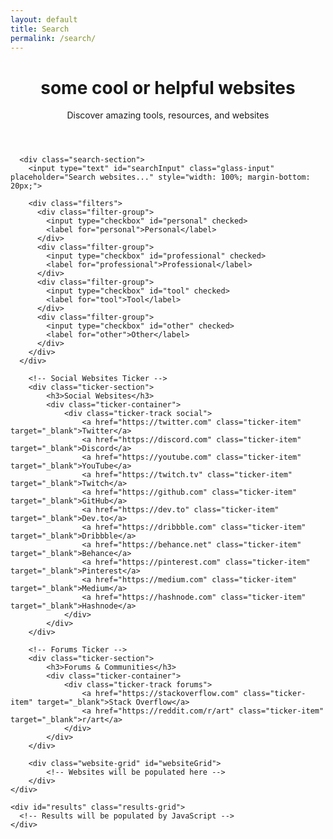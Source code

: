 ```yaml
---
layout: default
title: Search
permalink: /search/
---
```


<div class="main-content">
  <div class="glass-container container">
    <div class="glass-card">
      <header class="page-header">
        <h1>some cool or helpful websites</h1>
        <p>Discover amazing tools, resources, and websites</p>
      </header>

      <div class="search-section">
        <input type="text" id="searchInput" class="glass-input" placeholder="Search websites..." style="width: 100%; margin-bottom: 20px;">
        
        <div class="filters">
          <div class="filter-group">
            <input type="checkbox" id="personal" checked>
            <label for="personal">Personal</label>
          </div>
          <div class="filter-group">
            <input type="checkbox" id="professional" checked>
            <label for="professional">Professional</label>
          </div>
          <div class="filter-group">
            <input type="checkbox" id="tool" checked>
            <label for="tool">Tool</label>
          </div>
          <div class="filter-group">
            <input type="checkbox" id="other" checked>
            <label for="other">Other</label>
          </div>
        </div>
      </div>

        <!-- Social Websites Ticker -->
        <div class="ticker-section">
            <h3>Social Websites</h3>
            <div class="ticker-container">
                <div class="ticker-track social">
                    <a href="https://twitter.com" class="ticker-item" target="_blank">Twitter</a>
                    <a href="https://discord.com" class="ticker-item" target="_blank">Discord</a>
                    <a href="https://youtube.com" class="ticker-item" target="_blank">YouTube</a>
                    <a href="https://twitch.tv" class="ticker-item" target="_blank">Twitch</a>
                    <a href="https://github.com" class="ticker-item" target="_blank">GitHub</a>
                    <a href="https://dev.to" class="ticker-item" target="_blank">Dev.to</a>
                    <a href="https://dribbble.com" class="ticker-item" target="_blank">Dribbble</a>
                    <a href="https://behance.net" class="ticker-item" target="_blank">Behance</a>
                    <a href="https://pinterest.com" class="ticker-item" target="_blank">Pinterest</a>
                    <a href="https://medium.com" class="ticker-item" target="_blank">Medium</a>
                    <a href="https://hashnode.com" class="ticker-item" target="_blank">Hashnode</a>
                </div>
            </div>
        </div>

        <!-- Forums Ticker -->
        <div class="ticker-section">
            <h3>Forums & Communities</h3>
            <div class="ticker-container">
                <div class="ticker-track forums">
                    <a href="https://stackoverflow.com" class="ticker-item" target="_blank">Stack Overflow</a>
                    <a href="https://reddit.com/r/art" class="ticker-item" target="_blank">r/art</a>
                </div>
            </div>
        </div>

        <div class="website-grid" id="websiteGrid">
            <!-- Websites will be populated here -->
        </div>
    </div>

    <div id="results" class="results-grid">
      <!-- Results will be populated by JavaScript -->
    </div>
  </div>
</div>

<script type="application/json" id="websites-data">
{
  "websites": [
    {
      "name": "Notion",
      "url": "https://notion.so",
      "description": "All-in-one workspace for notes, docs, and collaboration",
      "category": "tool",
      "rating": 5,
      "tags": ["productivity", "notes", "collaboration"]
    },
    {
      "name": "Obsidian",
      "url": "https://obsidian.md",
      "description": "A second brain, for you, forever",
      "category": "tool",
      "rating": 5,
      "tags": ["notes", "knowledge", "markdown"]
    }
  ]
}
</script>

<script>
// list of websites, not really a "database" xdddd -eos



const websites = [
    {
        title: "GitHub",
        description: "The world's leading software development platform",
        url: "https://github.com",
        tags: ["tools", "company", "documentation"],
        difficulty: "beginner",
        functions: ["code-storage", "version-control", "collaboration", "project-management", "open-source", "deployment", "ci-cd", "code-review"],
        personalRecommendation: false,
        starRating: null,
        personalReview: null
    },
    {
        title: "Stack Overflow",
        description: "Where developers learn, share, & build careers",
        url: "https://stackoverflow.com",
        tags: ["tools", "company", "documentation"],
        difficulty: "beginner",
        functions: ["q&a", "problem-solving", "learning", "community", "debugging", "troubleshooting", "code-examples"],
        personalRecommendation: false,
        starRating: null,
        personalReview: null
    },
    {
        title: "CSS-Tricks",
        description: "Tips, tricks, and techniques for CSS",
        url: "https://css-tricks.com",
        tags: ["personal", "tools", "documentation"],
        difficulty: "beginner",
        functions: ["css-learning", "tutorials", "examples", "reference", "frontend", "styling", "layout", "responsive-design"],
        personalRecommendation: false,
        starRating: null,
        personalReview: null
    },
    {
        title: "Smashing Magazine",
        description: "For professional web designers and developers",
        url: "https://www.smashingmagazine.com",
        tags: ["company", "tools", "documentation"],
        difficulty: "intermediate",
        functions: ["web-design", "tutorials", "articles", "resources", "ux-ui", "accessibility", "performance", "best-practices"],
        personalRecommendation: false,
        starRating: null,
        personalReview: null
    },
    {
        title: "A List Apart",
        description: "For people who make websites",
        url: "https://alistapart.com",
        tags: ["company", "tools", "documentation"],
        difficulty: "intermediate",
        functions: ["web-standards", "best-practices", "articles", "learning", "accessibility", "semantic-html", "css", "javascript"]
    },
    {
        title: "Codrops",
        description: "Creative front-end resources and inspiration",
        url: "https://tympanus.net/codrops",
        tags: ["personal", "tools", "documentation"],
        difficulty: "expert",
        functions: ["inspiration", "experiments", "tutorials", "creative-coding", "animations", "interactions", "css-effects", "javascript-effects"]
    },
    {
        title: "Figma",
        description: "The collaborative interface design tool",
        url: "https://www.figma.com",
        tags: ["company", "tools"],
        difficulty: "beginner",
        functions: ["design", "prototyping", "collaboration", "ui-ux", "wireframing", "design-systems", "components", "plugins"]
    },
    {
        title: "Notion",
        description: "All-in-one workspace for notes, docs, and collaboration",
        url: "https://www.notion.so",
        tags: ["company", "tools"],
        difficulty: "beginner",
        functions: ["note-taking", "project-management", "collaboration", "organization", "documentation", "databases", "templates", "knowledge-base"]
    },
    {
        title: "Linear",
        description: "Issue tracking tool for high-performance teams",
        url: "https://linear.app",
        tags: ["company", "tools"],
        difficulty: "beginner",
        functions: ["project-management", "issue-tracking", "team-collaboration", "roadmaps", "sprints", "kanban", "agile"]
    },
    {
        title: "W3Schools",
        description: "Web development learning platform with tutorials and references",
        url: "https://www.w3schools.com",
        tags: ["tools", "company", "documentation"],
        difficulty: "beginner",
        functions: ["learning", "tutorials", "reference", "examples", "html", "css", "javascript", "sql", "python", "php"]
    },
    {
        title: "freeCodeCamp",
        description: "Learn to code for free with interactive tutorials",
        url: "https://www.freecodecamp.org",
        tags: ["tools", "company", "documentation"],
        difficulty: "intermediate",
        functions: ["learning", "interactive-tutorials", "certification", "projects", "html-css", "javascript", "react", "nodejs", "databases"]
    },
    {
        title: "MDN Web Docs",
        description: "The Mozilla Developer Network - comprehensive web documentation",
        url: "https://developer.mozilla.org",
        tags: ["tools", "company", "documentation"],
        difficulty: "intermediate",
        functions: ["documentation", "reference", "tutorials", "web-standards", "html", "css", "javascript", "apis", "web-apis"]
    },
    {
        title: "React Documentation",
        description: "Official React documentation and tutorials",
        url: "https://react.dev",
        tags: ["tools", "company", "documentation"],
        difficulty: "intermediate",
        functions: ["documentation", "tutorials", "examples", "reference", "react", "hooks", "components", "state-management"]
    },
    {
        title: "Vue.js",
        description: "Progressive JavaScript framework",
        url: "https://vuejs.org",
        tags: ["tools", "company", "documentation"],
        difficulty: "intermediate",
        functions: ["framework", "documentation", "tutorials", "examples", "vue", "components", "composition-api", "ecosystem"]
    },
    {
        title: "TypeScript",
        description: "Typed JavaScript for better development",
        url: "https://www.typescriptlang.org",
        tags: ["tools", "company", "documentation"],
        difficulty: "intermediate",
        functions: ["programming-language", "type-safety", "documentation", "compiler", "javascript", "static-analysis", "ide-support", "refactoring"]
    },
    {
        title: "Vercel",
        description: "Frontend deployment platform",
        url: "https://vercel.com",
        tags: ["tools", "company"],
        difficulty: "beginner",
        functions: ["deployment", "hosting", "serverless", "ci-cd", "edge-functions", "domains", "analytics", "preview-deployments"]
    },
    {
        title: "Netlify",
        description: "Web hosting and deployment platform",
        url: "https://netlify.com",
        tags: ["tools", "company"],
        difficulty: "beginner",
        functions: ["deployment", "hosting", "forms", "cms", "functions", "redirects", "headers", "build-tools"]
    },
    {
        title: "Firebase",
        description: "Backend-as-a-Service by Google",
        url: "https://firebase.google.com",
        tags: ["tools", "company"],
        difficulty: "intermediate",
        functions: ["backend-as-a-service", "authentication", "database", "hosting", "cloud-functions", "analytics", "messaging", "storage"]
    },
    {
        title: "MongoDB",
        description: "Document database for modern applications",
        url: "https://www.mongodb.com",
        tags: ["tools", "company", "documentation"],
        difficulty: "intermediate",
        functions: ["database", "nosql", "data-storage", "scalability", "aggregation", "indexing", "replication", "sharding"]
    },
    {
        title: "Node.js",
        description: "JavaScript runtime for server-side development",
        url: "https://nodejs.org",
        tags: ["tools", "company", "documentation"],
        difficulty: "intermediate",
        functions: ["runtime", "server-side", "npm", "javascript", "event-driven", "non-blocking", "package-management", "ecosystem"]
    },
    {
        title: "Express.js",
        description: "Web framework for Node.js",
        url: "https://expressjs.com",
        tags: ["tools", "company", "documentation"],
        difficulty: "intermediate",
        functions: ["web-framework", "api", "middleware", "routing", "nodejs", "http-server", "static-files", "templating"]
    },
    {
        title: "Next.js",
        description: "React framework for production",
        url: "https://nextjs.org",
        tags: ["tools", "company", "documentation"],
        difficulty: "expert",
        functions: ["react-framework", "ssr", "ssg", "routing", "api-routes", "image-optimization", "performance", "deployment"]
    },
    {
        title: "Tailwind CSS",
        description: "Utility-first CSS framework",
        url: "https://tailwindcss.com",
        tags: ["tools", "company", "documentation"],
        difficulty: "beginner",
        functions: ["css-framework", "utility-classes", "responsive-design", "customization", "components", "dark-mode", "purge-css", "jit-compiler"]
    },
    {
        title: "Git",
        description: "Version control system",
        url: "https://git-scm.com",
        tags: ["tools", "company", "documentation"],
        difficulty: "intermediate",
        functions: ["version-control", "collaboration", "branching", "history", "merging", "stashing", "rebase", "hooks"]
    },
    {
        title: "Postman",
        description: "API development platform",
        url: "https://www.postman.com",
        tags: ["tools", "company"],
        difficulty: "beginner",
        functions: ["api", "testing", "development", "documentation", "collections", "environments", "automation", "collaboration"]
    },
    {
        title: "Can I Use",
        description: "Browser compatibility tables",
        url: "https://caniuse.com",
        tags: ["tools", "personal"],
        difficulty: "beginner",
        functions: ["browser-support", "compatibility", "reference", "web-standards", "css", "javascript", "html", "apis"]
    },
    {
        title: "Web.dev",
        description: "Modern web development guide by Google",
        url: "https://web.dev",
        tags: ["tools", "company", "documentation"],
        difficulty: "intermediate",
        functions: ["web-development", "performance", "pwa", "accessibility", "seo", "best-practices", "tutorials", "analysis"]
    },
    {
        title: "Angular",
        description: "Full-featured framework for building applications",
        url: "https://angular.io",
        tags: ["tools", "company", "documentation"],
        difficulty: "expert",
        functions: ["framework", "documentation", "tutorials", "cli-tools", "typescript", "dependency-injection", "routing", "forms"]
    },
    {
        title: "Flutter",
        description: "Cross-platform UI toolkit",
        url: "https://flutter.dev",
        tags: ["tools", "company", "documentation"],
        difficulty: "expert",
        functions: ["mobile-development", "cross-platform", "ui-framework", "hot-reload", "dart", "widgets", "state-management", "packages"]
    },
    {
        title: "Socket.io",
        description: "Real-time communication library",
        url: "https://socket.io",
        tags: ["tools", "company", "documentation"],
        difficulty: "expert",
        functions: ["real-time", "websockets", "communication", "api", "chat", "gaming", "collaboration", "live-updates"]
    },
    {
        title: "PostgreSQL",
        description: "Advanced open-source database",
        url: "https://www.postgresql.org",
        tags: ["tools", "company", "documentation"],
        difficulty: "intermediate",
        functions: ["database", "sql", "data-storage", "scalability", "acid-compliance", "json-support", "full-text-search", "extensions"]
    },
    {
        title: "Tauri",
        description: "Desktop app framework",
        url: "https://tauri.app",
        tags: ["tools", "company", "documentation"],
        difficulty: "expert",
        functions: ["desktop-apps", "cross-platform", "performance", "security", "rust", "webview", "native-apis", "bundling"]
    },
    {
        title: "Electron",
        description: "Cross-platform desktop apps with web technologies",
        url: "https://www.electronjs.org",
        tags: ["tools", "company", "documentation"],
        difficulty: "expert",
        functions: ["desktop-apps", "cross-platform", "web-technologies", "packaging", "distribution", "auto-updater", "native-modules", "chromium"]
    },
    {
        title: "Docker",
        description: "Containerization platform",
        url: "https://www.docker.com",
        tags: ["tools", "company", "documentation"],
        difficulty: "expert",
        functions: ["containerization", "deployment", "devops", "microservices", "orchestration", "images", "volumes", "networking"]
    },
    {
        title: "AWS",
        description: "Cloud computing platform",
        url: "https://aws.amazon.com",
        tags: ["tools", "company", "documentation"],
        difficulty: "expert",
        functions: ["cloud-computing", "hosting", "storage", "ai-ml", "serverless", "containers", "databases", "security"]
    },
    {
        title: "Google Cloud",
        description: "Cloud computing services",
        url: "https://cloud.google.com",
        tags: ["tools", "company", "documentation"],
        difficulty: "expert",
        functions: ["cloud-computing", "hosting", "storage", "ai-ml", "kubernetes", "bigquery", "firestore", "functions"]
    },
    {
        title: "Unity",
        description: "Game development platform",
        url: "https://unity.com",
        tags: ["tools", "company", "documentation"],
        difficulty: "expert",
        functions: ["game-development", "3d", "2d", "cross-platform", "physics", "animation", "audio", "asset-store"]
    },
    {
        title: "Unreal Engine",
        description: "3D creation tool for games and visualization",
        url: "https://www.unrealengine.com",
        tags: ["tools", "company", "documentation"],
        difficulty: "expert",
        functions: ["game-development", "3d", "visualization", "vr-ar", "blueprints", "materials", "lighting", "cinematics"]
    },
    {
        title: "CodePen",
        description: "Frontend code playground",
        url: "https://codepen.io",
        tags: ["tools", "personal"],
        difficulty: "beginner",
        functions: ["code-editor", "frontend", "css", "javascript", "html", "inspiration", "showcase", "learning"]
    },
    {
        title: "Glitch",
        description: "Friendly coding community and platform",
        url: "https://glitch.com",
        tags: ["tools", "company"],
        difficulty: "beginner",
        functions: ["code-editor", "deployment", "collaboration", "learning", "web-development", "javascript", "nodejs", "community"]
    },
    {
        title: "Replit",
        description: "Collaborative browser IDE",
        url: "https://replit.com",
        tags: ["tools", "company"],
        difficulty: "beginner",
        functions: ["code-editor", "deployment", "collaboration", "learning", "web-development", "python", "javascript", "education"]
    },
    {
        title: "Stripe",
        description: "Payment processing platform",
        url: "https://stripe.com",
        tags: ["tools", "company", "documentation"],
        difficulty: "intermediate",
        functions: ["payments", "e-commerce", "api", "security", "subscriptions", "invoicing", "taxes", "fraud-prevention"]
    },
    {
        title: "Expo",
        description: "React Native platform",
        url: "https://expo.dev",
        tags: ["tools", "company", "documentation"],
        difficulty: "expert",
        functions: ["mobile-development", "react-native", "deployment", "testing", "sdk", "cli", "ejected", "managed-workflow"]
    },
    {
        title: "Cursor",
        description: "AI-powered code editor",
        url: "https://cursor.sh",
        tags: ["tools", "company"],
        difficulty: "beginner",
        functions: ["code-editor", "ai-assistance", "debugging", "learning", "chat", "code-generation", "refactoring", "explanation"]
    },
    {
        title: "Wisk",
        description: "Modern Notion alternative",
        url: "https://wisk.cc",
        tags: ["tools", "personal"],
        difficulty: "beginner",
        functions: ["note-taking", "project-management", "collaboration", "organization", "documentation", "databases", "templates", "knowledge-base"]
    },
    {
        title: "cameronsworld",
        description: "Web aesthetic archive and inspiration",
        url: "https://cameronsworld.net",
        tags: ["personal", "tools"],
        difficulty: "beginner",
        functions: ["inspiration", "web-aesthetics", "archive", "retro-web", "design-inspiration", "creative-coding"]
    },
    {
        title: "everything2",
        description: "Collaborative writing and knowledge base",
        url: "https://everything2.com",
        tags: ["personal", "tools"],
        difficulty: "beginner",
        functions: ["collaborative-writing", "knowledge-base", "community", "articles", "learning", "reference"]
    },
    {
        title: "codespaced.com",
        description: "Development platform and tools",
        url: "https://codespaced.com",
        tags: ["tools", "company"],
        difficulty: "beginner",
        functions: ["development-platform", "tools", "coding", "productivity"]
    },
    {
        title: "strwb.com",
        description: "Personal website and portfolio",
        url: "https://strwb.com",
        tags: ["personal", "tools"],
        difficulty: "beginner",
        functions: ["portfolio", "personal-site", "inspiration", "web-design"]
    },
    {
        title: "cyb3r17.space",
        description: "Personal portfolio with ML focus",
        url: "https://cyb3r17.space",
        tags: ["personal", "tools"],
        difficulty: "expert",
        functions: ["portfolio", "machine-learning", "personal-site", "ai", "research"]
    },
    {
        title: "Wayback Machine",
        description: "Internet archive and historical web snapshots",
        url: "https://web.archive.org",
        tags: ["tools", "company"],
        difficulty: "beginner",
        functions: ["archive", "historical-data", "web-history", "research", "reference"]
    },
    {
        title: "Archive.today",
        description: "Web archiving service",
        url: "https://archive.today",
        tags: ["tools", "personal"],
        difficulty: "beginner",
        functions: ["archive", "web-snapshots", "research", "reference", "historical-data"]
    },
    {
        title: "GitLab",
        description: "DevOps platform and Git repository manager",
        url: "https://gitlab.com",
        tags: ["tools", "company", "repository"],
        difficulty: "intermediate",
        functions: ["version-control", "ci-cd", "devops", "collaboration", "project-management", "deployment"]
    },
    {
        title: "Bitbucket",
        description: "Git code hosting and collaboration platform",
        url: "https://bitbucket.org",
        tags: ["tools", "company", "repository"],
        difficulty: "intermediate",
        functions: ["version-control", "collaboration", "project-management", "code-review", "deployment"]
    },
    {
        title: "Hacker News",
        description: "Social news website focusing on computer science and entrepreneurship",
        url: "https://news.ycombinator.com",
        tags: ["tools", "personal"],
        difficulty: "beginner",
        functions: ["news", "community", "programming", "technology", "discussion", "startups"]
    },
    {
        title: "Convert Tool",
        description: "CLI tool for image conversion and markdown to PDF by @SuleDevSec",
        url: "https://github.com/Sule57/convert",
        tags: ["tools", "repository"],
        difficulty: "expert",
        functions: ["cli-tool", "image-conversion", "markdown", "pdf", "utilities"],
        personalRecommendation: true,
        starRating: 4,
        personalReview: "Vibe-coded but functional CLI tool for quick conversions. Great for batch processing!"
    }
];

const websiteData = JSON.parse(document.getElementById('website-data').text);
const tagCheckboxes = document.querySelectorAll('input[name="tag"]');

// Sort websites: "Personal" first, then alphabetically by title
websiteData.sort((a, b) => {
    const aIsPersonal = a.tags.includes('Personal');
    const bIsPersonal = b.tags.includes('Personal');

    if (aIsPersonal && !bIsPersonal) return -1;
    if (!aIsPersonal && bIsPersonal) return 1;

    return a.title.localeCompare(b.title);
});

function renderResults(results) {
    resultsContainer.innerHTML = '';
    if (results.length === 0) {
        resultsContainer.innerHTML = '<p>No results found.</p>';
        return;
    }

    results.forEach(website => {
        const card = document.createElement('div');
        card.className = 'website-card';
        
        let personalBadge = '';
        let starRating = '';
        let personalReview = '';
        
        if (website.personalRecommendation) {
            personalBadge = '<span class="personal-recommendation">⭐ eosyn has used this</span>';
            if (website.starRating) {
                starRating = renderStarRating(website.starRating);
            }
            if (website.personalReview) {
                personalReview = `<div class="personal-review">${website.personalReview}</div>`;
            }
        }

        card.innerHTML = `
            <div style="padding: 20px;">
                <div style="font-size: 1.2em; font-weight: 600; color: var(--theme-text);">${website.title}</div>
                <p style="font-size: 0.9em; color: var(--theme-text-secondary); margin-top: 10px;">${website.description}</p>
            </div>
            <div style="padding: 20px; border-top: 1px solid var(--glass-border-light);">
                <div style="display: flex; flex-wrap: wrap; gap: 8px;">
                    ${website.tags.map(tag => `<span class="glass-badge">${tag}</span>`).join('')}
                </div>
            </div>
        `;
        resultsContainer.appendChild(card);
    });
}

document.addEventListener('DOMContentLoaded', () => {
    const searchBar = document.getElementById('searchBar');
    searchBar.addEventListener('input', filterResults);
    
    populateFiltersFromUrl();
    setupFilterListeners();
    filterResults();
});

function getUrlParams() {
    const params = new URLSearchParams(window.location.search);
    return {
        projectType: params.get('projectType'),
        features: params.getAll('features'),
        learningStyle: params.get('learningStyle'),
        resultsSpeed: params.get('resultsSpeed')
    };
}

function populateFiltersFromUrl() {
    const { projectType, features, learningStyle, resultsSpeed } = getUrlParams();
    const filters = {
        'project-type-filter': projectType ? [projectType] : [],
        'features-filter': features,
        'learning-style-filter': learningStyle ? [learningStyle] : [],
        'results-speed-filter': resultsSpeed ? [resultsSpeed] : []
    };

    for (const [filterId, values] of Object.entries(filters)) {
        const container = document.getElementById(filterId);
        if (container) {
            const allOptions = new Set(toolsData.flatMap(tool => tool.tags));
            const relevantOptions = Array.from(allOptions).filter(option => {
                if (filterId === 'project-type-filter') return ["Web Application", "Mobile App", "Desktop Application", "API/Backend Service", "Game"].includes(option);
                if (filterId === 'features-filter') return ["User Accounts & Login", "Store Data", "Real-time Updates", "Handle Media", "Process Payments", "Simple Content"].includes(option);
                if (filterId === 'learning-style-filter') return ["Video Tutorials", "Interactive Courses", "Documentation", "Community Learning"].includes(option);
                if (filterId === 'results-speed-filter') return ["Quick & Simple", "Balanced Pace", "Deep Dive"].includes(option);
                return false;
            });
            
            relevantOptions.forEach(optionText => {
                const optionEl = document.createElement('span');
                optionEl.className = 'glass-badge';
                optionEl.dataset.value = optionText;
                optionEl.textContent = optionText;
                if (values.includes(optionText)) {
                    optionEl.classList.add('primary');
                }
                container.appendChild(optionEl);
            });
        }
    }
}

function setupFilterListeners() {
    document.querySelectorAll('.glass-badge').forEach(option => {
        option.addEventListener('click', () => {
            option.classList.toggle('primary');
            filterResults();
        });
    });
}

function filterResults() {
    const searchTerm = document.getElementById('searchBar').value.toLowerCase();
    const selectedProjectTypes = Array.from(document.querySelectorAll('#project-type-filter .glass-badge.primary')).map(el => el.dataset.value);
    const selectedFeatures = Array.from(document.querySelectorAll('#features-filter .glass-badge.primary')).map(el => el.dataset.value);
    const selectedLearningStyles = Array.from(document.querySelectorAll('#learning-style-filter .glass-badge.primary')).map(el => el.dataset.value);
    const selectedResultsSpeeds = Array.from(document.querySelectorAll('#results-speed-filter .glass-badge.primary')).map(el => el.dataset.value);

    const resultsContainer = document.getElementById('results-container');
    resultsContainer.innerHTML = '';

    const matchingTools = toolsData.filter(tool => {
        const termMatch = searchTerm === '' || tool.name.toLowerCase().includes(searchTerm) || tool.description.toLowerCase().includes(searchTerm);
        const projectTypeMatch = selectedProjectTypes.length === 0 || tool.tags.some(tag => selectedProjectTypes.includes(tag));
        const featuresMatch = selectedFeatures.length === 0 || selectedFeatures.every(feature => tool.tags.includes(feature));
        const learningStyleMatch = selectedLearningStyles.length === 0 || tool.tags.some(tag => selectedLearningStyles.includes(tag));
        const resultsSpeedMatch = selectedResultsSpeeds.length === 0 || tool.tags.some(tag => selectedResultsSpeeds.includes(tag));
        
        return termMatch && projectTypeMatch && featuresMatch && learningStyleMatch && resultsSpeedMatch;
    });

    matchingTools.forEach(tool => {
        const card = document.createElement('div');
        card.className = 'glass-card';
        card.innerHTML = `
            <div style="padding: 20px;">
                <div style="font-size: 1.2em; font-weight: 600; color: var(--theme-text);">${tool.name}</div>
                <p style="font-size: 0.9em; color: var(--theme-text-secondary); margin-top: 10px;">${tool.description}</p>
            </div>
            <div style="padding: 20px; border-top: 1px solid var(--glass-border-light);">
                <div style="display: flex; flex-wrap: wrap; gap: 8px;">
                    ${tool.tags.map(tag => `<span class="glass-badge">${tag}</span>`).join('')}
                </div>
            </div>
        `;
        resultsContainer.appendChild(card);
    });
}

function updateResultsInfo(count) {
    const info = document.getElementById('resultsInfo');
    info.textContent = `Showing ${count} website${count !== 1 ? 's' : ''}`;
}

function loadTheme() {
    // Only load theme from cookie if cookies are accepted
    if (getCookie('cookiesAccepted') === 'true') {
        const savedTheme = getCookie('theme');
        if (savedTheme) {
            setTheme(savedTheme);
        } else {
            setTheme('a');
        }
    } else {
        // Set default theme to "a" if no cookies accepted
        setTheme('a');
    }
}

// Cookie consent management
function showCookieConsent() {
    if (!getCookie('cookiesAccepted') && !getCookie('cookiesRejected')) {
        document.getElementById('cookieConsent').classList.add('show');
    }
}

function acceptCookies() {
    setCookie('cookiesAccepted', 'true', 365);
    document.getElementById('cookieConsent').classList.remove('show');
    
    // Save current theme preference
    const currentTheme = document.documentElement.getAttribute('data-theme') || 'a';
    setCookie('theme', currentTheme, 365);
}

function rejectCookies() {
    setCookie('cookiesRejected', 'true', 365);
    document.getElementById('cookieConsent').classList.remove('show');
    
    // Clear any existing theme cookie
    deleteCookie('theme');
}

// Search and filter functionality
function filterWebsites() {
    const searchTerm = document.getElementById('searchBar').value.toLowerCase();
    const personalFilter = document.getElementById('personal').checked;
    const companyFilter = document.getElementById('company').checked;
    const toolsFilter = document.getElementById('tools').checked;
    const documentationFilter = document.getElementById('documentation').checked;
    const repositoryFilter = document.getElementById('repository').checked;
    const personalRecommendationFilter = document.getElementById('personalRecommendation').checked;
    const selectedDifficulty = document.querySelector('.difficulty-btn.active').getAttribute('data-difficulty');
    
    const filteredWebsites = websites.filter(website => {
        const matchesSearch = website.title.toLowerCase().includes(searchTerm) || 
                             website.description.toLowerCase().includes(searchTerm);
        
        const matchesPersonal = personalFilter && website.tags.includes('personal');
        const matchesCompany = companyFilter && website.tags.includes('company');
        const matchesTools = toolsFilter && website.tags.includes('tools');
        const matchesDocumentation = documentationFilter && website.tags.includes('documentation');
        const matchesRepository = repositoryFilter && website.tags.includes('repository');
        const matchesPersonalRecommendation = personalRecommendationFilter ? website.personalRecommendation : true;
        const matchesDifficulty = !selectedDifficulty || website.difficulty === selectedDifficulty;
        
        return matchesSearch && (matchesPersonal || matchesCompany || matchesTools || matchesDocumentation || matchesRepository) && matchesDifficulty && matchesPersonalRecommendation;
    });
    
    displayWebsites(filteredWebsites);
    updateResultsInfo(filteredWebsites.length);
}

function displayWebsites(websitesToShow) {
    const grid = document.getElementById('websiteGrid');
    grid.innerHTML = '';
    
    websitesToShow.forEach(website => {
        const card = document.createElement('div');
        card.className = 'website-card';
        
        let personalBadge = '';
        let starRating = '';
        let personalReview = '';
        
        if (website.personalRecommendation) {
            personalBadge = '<span class="personal-recommendation">⭐ eosyn has used this</span>';
            if (website.starRating) {
                starRating = renderStarRating(website.starRating);
            }
            if (website.personalReview) {
                personalReview = `<div class="personal-review">${website.personalReview}</div>`;
            }
        }

        card.innerHTML = `
            <div style="padding: 20px;">
                <div style="font-size: 1.2em; font-weight: 600; color: var(--theme-text);">${website.title}</div>
                <p style="font-size: 0.9em; color: var(--theme-text-secondary); margin-top: 10px;">${website.description}</p>
            </div>
            <div style="padding: 20px; border-top: 1px solid var(--glass-border-light);">
                <div style="display: flex; flex-wrap: wrap; gap: 8px;">
                    ${website.tags.map(tag => `<span class="glass-badge">${tag}</span>`).join('')}
                </div>
            </div>
        `;
        grid.appendChild(card);
    });
}
</script> 
